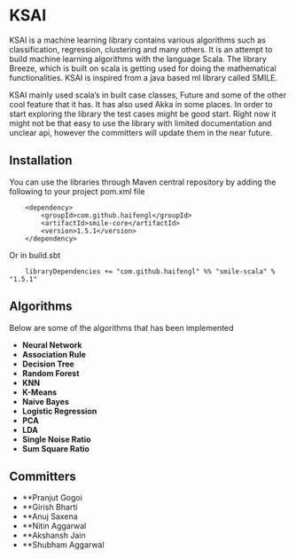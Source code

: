 KSAI
=====

KSAI is a machine learning library contains various algorithms such as classification, regression, clustering and many others. It is an attempt to build machine learning algorithms with the language Scala. The library Breeze, which is built on scala is getting used for doing the mathematical functionalities. KSAI is inspired from a java based ml library called SMILE.

KSAI mainly used scala’s in built case classes, Future and some of the other cool feature that it has. It has also used Akka in some places. In order to start exploring the library the test cases might be good start. Right now it might not be that easy to use the library with limited documentation and unclear api, however the committers will update them in the near future.


Installation
-------------

You can use the libraries through Maven central repository by adding the following to your project pom.xml file

```
    <dependency>
        <groupId>com.github.haifengl</groupId>
 	    <artifactId>smile-core</artifactId>
 	    <version>1.5.1</version>
    </dependency>
```

Or in build.sbt

```
    libraryDependencies += "com.github.haifengl" %% "smile-scala" % "1.5.1"
```

Algorithms
--------------

Below are some of the algorithms that has been implemented

* **Neural Network**
* **Association Rule**
* **Decision Tree**
* **Random Forest**
* **KNN**
* **K-Means**
* **Naive Bayes**
* **Logistic Regression**
* **PCA**
* **LDA**
* **Single Noise Ratio**
* **Sum Square Ratio**

Committers
-------------

* **Pranjut Gogoi
* **Girish Bharti
* **Anuj Saxena
* **Nitin Aggarwal
* **Akshansh Jain
* **Shubham Aggarwal
